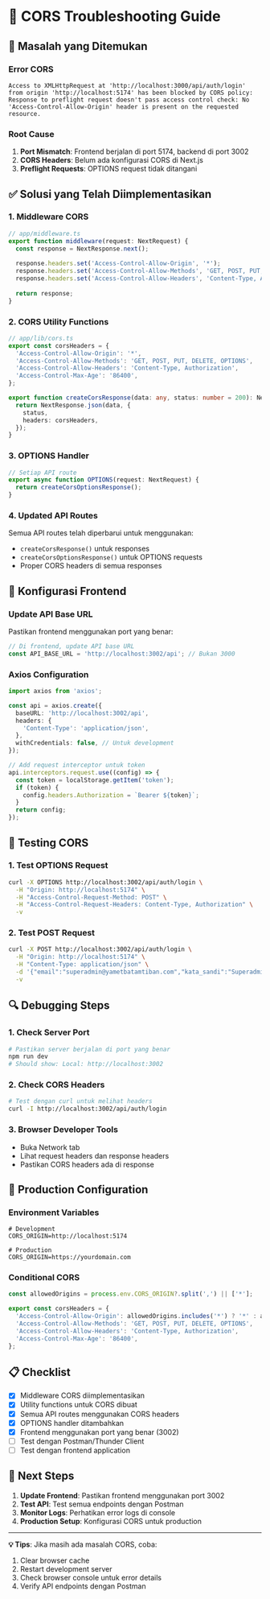 # 🔧 CORS Troubleshooting Guide

## 🚨 Masalah yang Ditemukan

### Error CORS
```
Access to XMLHttpRequest at 'http://localhost:3000/api/auth/login' from origin 'http://localhost:5174' has been blocked by CORS policy: Response to preflight request doesn't pass access control check: No 'Access-Control-Allow-Origin' header is present on the requested resource.
```

### Root Cause
1. **Port Mismatch**: Frontend berjalan di port 5174, backend di port 3002
2. **CORS Headers**: Belum ada konfigurasi CORS di Next.js
3. **Preflight Requests**: OPTIONS request tidak ditangani

## ✅ Solusi yang Telah Diimplementasikan

### 1. Middleware CORS
```typescript
// app/middleware.ts
export function middleware(request: NextRequest) {
  const response = NextResponse.next();
  
  response.headers.set('Access-Control-Allow-Origin', '*');
  response.headers.set('Access-Control-Allow-Methods', 'GET, POST, PUT, DELETE, OPTIONS');
  response.headers.set('Access-Control-Allow-Headers', 'Content-Type, Authorization');
  
  return response;
}
```

### 2. CORS Utility Functions
```typescript
// app/lib/cors.ts
export const corsHeaders = {
  'Access-Control-Allow-Origin': '*',
  'Access-Control-Allow-Methods': 'GET, POST, PUT, DELETE, OPTIONS',
  'Access-Control-Allow-Headers': 'Content-Type, Authorization',
  'Access-Control-Max-Age': '86400',
};

export function createCorsResponse(data: any, status: number = 200): NextResponse {
  return NextResponse.json(data, {
    status,
    headers: corsHeaders,
  });
}
```

### 3. OPTIONS Handler
```typescript
// Setiap API route
export async function OPTIONS(request: NextRequest) {
  return createCorsOptionsResponse();
}
```

### 4. Updated API Routes
Semua API routes telah diperbarui untuk menggunakan:
- `createCorsResponse()` untuk responses
- `createCorsOptionsResponse()` untuk OPTIONS requests
- Proper CORS headers di semua responses

## 🔧 Konfigurasi Frontend

### Update API Base URL
Pastikan frontend menggunakan port yang benar:

```typescript
// Di frontend, update API base URL
const API_BASE_URL = 'http://localhost:3002/api'; // Bukan 3000
```

### Axios Configuration
```typescript
import axios from 'axios';

const api = axios.create({
  baseURL: 'http://localhost:3002/api',
  headers: {
    'Content-Type': 'application/json',
  },
  withCredentials: false, // Untuk development
});

// Add request interceptor untuk token
api.interceptors.request.use((config) => {
  const token = localStorage.getItem('token');
  if (token) {
    config.headers.Authorization = `Bearer ${token}`;
  }
  return config;
});
```

## 🧪 Testing CORS

### 1. Test OPTIONS Request
```bash
curl -X OPTIONS http://localhost:3002/api/auth/login \
  -H "Origin: http://localhost:5174" \
  -H "Access-Control-Request-Method: POST" \
  -H "Access-Control-Request-Headers: Content-Type, Authorization" \
  -v
```

### 2. Test POST Request
```bash
curl -X POST http://localhost:3002/api/auth/login \
  -H "Origin: http://localhost:5174" \
  -H "Content-Type: application/json" \
  -d '{"email":"superadmin@yametbatamtiban.com","kata_sandi":"Superadminyamet"}' \
  -v
```

## 🔍 Debugging Steps

### 1. Check Server Port
```bash
# Pastikan server berjalan di port yang benar
npm run dev
# Should show: Local: http://localhost:3002
```

### 2. Check CORS Headers
```bash
# Test dengan curl untuk melihat headers
curl -I http://localhost:3002/api/auth/login
```

### 3. Browser Developer Tools
- Buka Network tab
- Lihat request headers dan response headers
- Pastikan CORS headers ada di response

## 🚀 Production Configuration

### Environment Variables
```env
# Development
CORS_ORIGIN=http://localhost:5174

# Production
CORS_ORIGIN=https://yourdomain.com
```

### Conditional CORS
```typescript
const allowedOrigins = process.env.CORS_ORIGIN?.split(',') || ['*'];

export const corsHeaders = {
  'Access-Control-Allow-Origin': allowedOrigins.includes('*') ? '*' : allowedOrigins[0],
  'Access-Control-Allow-Methods': 'GET, POST, PUT, DELETE, OPTIONS',
  'Access-Control-Allow-Headers': 'Content-Type, Authorization',
  'Access-Control-Max-Age': '86400',
};
```

## 📋 Checklist

- [x] Middleware CORS diimplementasikan
- [x] Utility functions untuk CORS dibuat
- [x] Semua API routes menggunakan CORS headers
- [x] OPTIONS handler ditambahkan
- [x] Frontend menggunakan port yang benar (3002)
- [ ] Test dengan Postman/Thunder Client
- [ ] Test dengan frontend application

## 🎯 Next Steps

1. **Update Frontend**: Pastikan frontend menggunakan port 3002
2. **Test API**: Test semua endpoints dengan Postman
3. **Monitor Logs**: Perhatikan error logs di console
4. **Production Setup**: Konfigurasi CORS untuk production

---

**💡 Tips**: Jika masih ada masalah CORS, coba:
1. Clear browser cache
2. Restart development server
3. Check browser console untuk error details
4. Verify API endpoints dengan Postman 